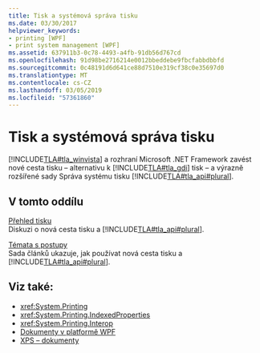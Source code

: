 ```yaml
---
title: Tisk a systémová správa tisku
ms.date: 03/30/2017
helpviewer_keywords:
- printing [WPF]
- print system management [WPF]
ms.assetid: 637911b3-0c78-4493-a4fb-91db56d767cd
ms.openlocfilehash: 91d98be2716214e0012bbeddebe9fbcfabbdbbfd
ms.sourcegitcommit: 0c48191d6d641ce88d7510e319cf38c0e35697d0
ms.translationtype: MT
ms.contentlocale: cs-CZ
ms.lasthandoff: 03/05/2019
ms.locfileid: "57361860"
---
```

# <a name="printing-and-print-system-management"></a>Tisk a systémová správa tisku
[!INCLUDE[TLA#tla_winvista](../../../../includes/tlasharptla-winvista-md.md)] a rozhraní Microsoft .NET Framework zavést nové cesta tisku – alternativu k [!INCLUDE[TLA#tla_gdi](../../../../includes/tlasharptla-gdi-md.md)] tisk – a výrazně rozšířené sady Správa systému tisku [!INCLUDE[TLA#tla_api#plural](../../../../includes/tlasharptla-apisharpplural-md.md)].  
  
## <a name="in-this-section"></a>V tomto oddílu  
 [Přehled tisku](printing-overview.md)  
 Diskuzi o nová cesta tisku a [!INCLUDE[TLA#tla_api#plural](../../../../includes/tlasharptla-apisharpplural-md.md)].  
  
 [Témata s postupy](printing-how-to-topics.md)  
 Sada článků ukazuje, jak používat nová cesta tisku a [!INCLUDE[TLA#tla_api#plural](../../../../includes/tlasharptla-apisharpplural-md.md)].  
  
## <a name="see-also"></a>Viz také:
- <xref:System.Printing>
- <xref:System.Printing.IndexedProperties>
- <xref:System.Printing.Interop>
- [Dokumenty v platformě WPF](documents-in-wpf.md)
- [XPS – dokumenty](/windows/desktop/printdocs/documents)
